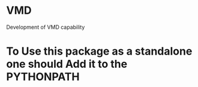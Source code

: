 # VMD
Development of VMD capability
# To Use this package as a standalone one should Add it to the PYTHONPATH